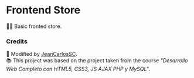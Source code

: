 # Frontend Store
🐱‍👤 Basic fronted store.

### Credits
🧔 Modified by <a href="https://github.com/JeanCarlosSC" target="blank">JeanCarlosSC</a>.</br>
📚 This project was based on the project taken from the course <i>"Desarrollo Web Completo con HTML5, CSS3, JS AJAX PHP y MySQL"</i>.
